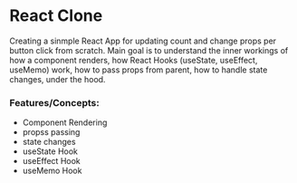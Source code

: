 # React Clone

Creating a sinmple React App for updating count and change props per button click from scratch. Main goal is to understand the inner workings of how a component renders, how React Hooks (useState, useEffect, useMemo) work, how to pass props from parent, how to handle state changes, under the hood.

### Features/Concepts:

* Component Rendering
* propss passing
* state changes
* useState Hook
* useEffect Hook
* useMemo Hook

